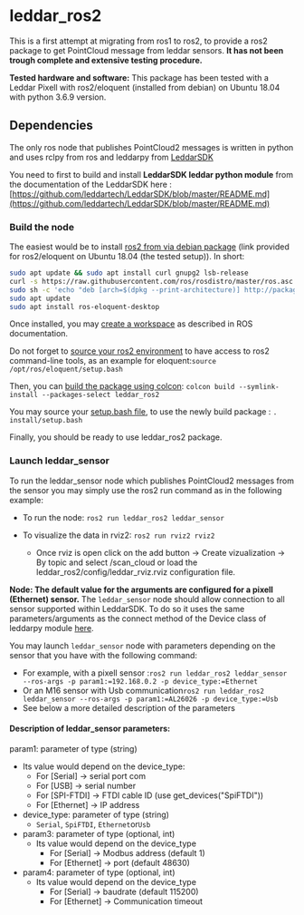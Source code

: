 # leddar_ros2

This is a first attempt at migrating from ros1 to ros2, to provide a ros2 package to get PointCloud message from leddar sensors. **It has not been trough complete and extensive testing procedure.**

****Tested hardware and software:**** This package has been tested with a Leddar Pixell with ros2/eloquent (installed from debian) on Ubuntu 18.04 with python 3.6.9 version.

## Dependencies

The only ros node that publishes PointCloud2 messages is written in python and uses rclpy from ros and leddarpy from [LeddarSDK](https://github.com/leddartech/LeddarSDK)

You need to first to build and install **LeddarSDK leddar python module** from the documentation of the LeddarSDK here : [https://github.com/leddartech/LeddarSDK/blob/master/README.md](https://github.com/leddartech/LeddarSDK/blob/master/README.md)

### Build the node

The easiest would be to install [ros2 from via debian package](https://docs.ros.org/en/eloquent/Installation/Linux-Install-Debians.html) (link provided for ros2/eloquent on Ubuntu 18.04 (the tested setup)). In short:

```bash
sudo apt update && sudo apt install curl gnupg2 lsb-release
curl -s https://raw.githubusercontent.com/ros/rosdistro/master/ros.asc | sudo apt-key add -
sudo sh -c 'echo "deb [arch=$(dpkg --print-architecture)] http://packages.ros.org/ros2/ubuntu $(lsb_release -cs) main" > /etc/apt/sources.list.d/ros2-latest.list'
sudo apt update
sudo apt install ros-eloquent-desktop
```

Once installed, you may [create a workspace](https://docs.ros.org/en/eloquent/Tutorials/Workspace/Creating-A-Workspace.html) as described in ROS documentation.

Do not forget to [source your ros2 environment](https://docs.ros.org/en/eloquent/Tutorials/Configuring-ROS2-Environment.html) to have access to ros2 command-line tools, as an example for eloquent:`source /opt/ros/eloquent/setup.bash`

Then, you can [build the package using colcon](https://docs.ros.org/en/eloquent/Tutorials/Colcon-Tutorial.html): `colcon build --symlink-install --packages-select leddar_ros2`

You may source your [setup.bash file](https://docs.ros.org/en/eloquent/Tutorials/Creating-Your-First-ROS2-Package.html#source-the-setup-file), to use the newly build package : `. install/setup.bash`

Finally, you should be ready to use leddar_ros2 package.

### Launch leddar_sensor

To run the leddar_sensor node which publishes PointCloud2 messages from the sensor you may simply use the ros2 run command as in the following example:

* To run the node: `ros2 run leddar_ros2 leddar_sensor`
* To visualize the data in rviz2: `ros2 run rviz2 rviz2`

  * Once rviz is open click on the add button -> Create vizualization -> By topic and select /scan_cloud or load the leddar_ros2/config/leddar_rviz.rviz configuration file.

**Node: The default value for the arguments are configured for a pixell (Ethernet) sensor.** The `leddar_sensor` node should allow connection to all sensor supported within LeddarSDK. To do so it uses the same parameters/arguments as the connect method of the Device class of leddarpy module [here](https://sdk.leddartech.com/v4.3/#/Python?id=device-class).

You may launch `leddar_sensor` node with parameters depending on the sensor that you have with the following command:

* For example, with a pixell sensor :`ros2 run leddar_ros2 leddar_sensor --ros-args -p param1:=192.168.0.2 -p device_type:=Ethernet`
* Or an M16 sensor with Usb communication`ros2 run leddar_ros2 leddar_sensor --ros-args -p param1:=AL26026 -p device_type:=Usb`
* See below a more detailed description of the parameters

#### Description of leddar_sensor parameters:

param1: parameter of type (string)

* Its value would depend on the device_type:
  * For [Serial] -> serial port com
  * For [USB] -> serial number
  * For [SPI-FTDI] -> FTDI cable ID (use get_devices("SpiFTDI"))
  * For [Ethernet] -> IP address
* device_type: parameter of type (string)
  * `Serial`, `SpiFTDI`, `Ethernet`or`Usb`
* param3: parameter of type (optional, int)
  * Its value would depend on the device_type
    * For [Serial] -> Modbus address (default 1)
    * For [Ethernet] -> port (default 48630)
* param4: parameter of type (optional, int)
  * Its value would depend on the device_type
    * For [Serial] -> baudrate (default 115200)
    * For [Ethernet] -> Communication timeout
